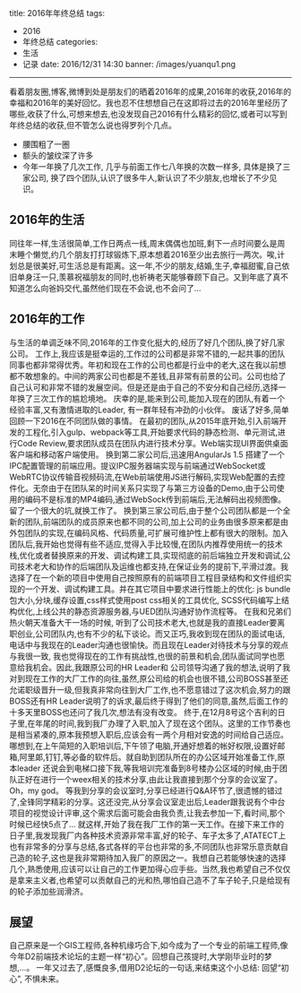 title: 2016年年终总结
tags: 
- 2016
- 年终总结 
categories:
- 生活
- 记录
date: 2016/12/31 14:30
banner: /images/yuanqu1.png
---
看着朋友圈,博客,微博到处是朋友们的晒着2016年的成果,2016年的收获,2016年的幸福和2016年的美好回忆。我也忍不住想想自己在这即将过去的2016年里经历了哪些,收获了什么,可想来想去,也没发现自己2016有什么精彩的回忆,或者可以写到年终总结的收获,但不管怎么说也得罗列个几点。
* 腰围粗了一圈
* 额头的皱纹深了许多
* 今年一年换了几次工作, 几乎与前面工作七八年换的次数一样多, 具体是换了三家公司, 换了四个团队,认识了很多牛人,新认识了不少朋友,也增长了不少见识。

<!-- more -->

## 2016年的生活
同往年一样,生活很简单,工作日两点一线,周末偶偶也加班,剩下一点时间要么是周末睡个懒觉,约几个朋友打打球锻炼下,原本想着2016至少出去旅行一两次。唉,计划总是很美好,可生活总是有距离。这一年,不少的朋友,结婚,生子,幸福甜蜜,自己依旧单身汪一只,羡慕祝福朋友的同时,也祈祷老天能够眷顾下自己。又到年底了真不知道怎么向爸妈交代,虽然他们现在不会说,也不会问了...

## 2016年的工作
与生活的单调乏味不同,2016年的工作变化挺大的,经历了好几个团队,换了好几家公司。
工作上,我应该是挺幸运的,工作过的公司都是非常不错的,一起共事的团队同事也都非常得优秀。年初和现在工作的公司也都是行业中的老大,这在我以前想都不敢想象的。中间的两家公司也都是不差钱,且非常有前景的公司。公司也给了自己认可和非常不错的发展空间。但是还是由于自己的不安分和自己经历,选择一年换了三次工作的尴尬境地。
庆幸的是,能来到公司,能加入现在的团队,有着一个经验丰富,又有激情进取的Leader, 有一群年轻有冲劲的小伙伴。
废话了好多,简单回顾一下2016在不同团队做的事情。
在最初的团队,从2015年底开始,引入前端开发的工程化,引入gulp、webpack等工具,开始要求代码的静态检测、单元测试,进行Code Review,要求团队成员在团队内进行技术分享。Web端实现UI界面供桌面客户端和移动客户端使用。
换到第二家公司后,迅速用AngularJs 1.5 搭建了一个IPC配置管理的前端应用。提议IPC服务器端实现与前端通过WebSocket或WebRTC协议传输音视频码流,在Web前端使用JS进行解码,实现Web配置的去控件化。无奈由于在团队呆的时间关系只实现了与第三方设备的Demo,由于公司使用的编码不是标准的MP4编码,通过WebSock传到前端后,无法解码出视频图像。留了一个很大的坑,就换工作了。
换到第三家公司后,由于整个公司团队都是一个全新的团队,前端团队的成员原来也都不同的公司,加上公司的业务由很多原来都是由外包团队的实现,在编码风格、代码质量,可扩展可维护性上都有很大的限制。加入团队后,我开始也觉得有些不适应,觉得入手比较慢,在团队内推荐使用统一的技术栈,优化或者替换原来的开发、调试构建工具,实现彻底的前后端独立开发和调试,公司技术老大和协作的后端团队及运维也都支持,在保证业务的提前下,平滑过渡。我选择了在一个新的项目中使用自己按照原有的前端项目工程目录结构和文件组织实现的一个开发、调试构建工具。并在其它项目中要求进行性能上的优化: js bundle包大小,分块,缓存设置,css样式使用post css相关的工具优化, SCSS代码编写上结构优化,上线公共的静态资源服务器,与UED团队沟通好协作流程等。
在我和兄弟们热火朝天准备大干一场的时候, 听到了公司技术老大,也就是我的直接Leader要离职创业,公司团队内,也有不少的私下谈论。而又正巧,我收到现在团队的面试电话, 电话中与我现在的Leader沟通也很愉快。而且现在Leader对待技术与分享的观点与我很一致, 我也觉得现在的工作有挑战性,也很的前景和机会,团队面试同学也愿意给我机会。因此,我跟原公司的HR Leader和 公司领导沟通了我的想法,说明了我对到现在工作的大厂工作的向往,虽然,原公司给的机会也很不错,公司BOSS甚至还允诺职级晋升一级,但我真非常向往到大厂工作,也不愿意错过了这次机会,努力的跟BOSS还有HR Leader说明了的诉求,最后终于得到了他们的同意,虽然,后面工作的十多天里BOSS也还问了我几次,想法有没有改变。
终于,在12月8号这个吉利的日子里,在年尾的时间,我到我厂办理了入职,加入了现在这个团队。这里的工作节奏也是相当紧凑的,原本我预想入职后,应该会有一两个月相对安逸的时间给自己适应。哪想到,在上午简短的入职培训后,下午领了电脑,开通好想着的帐好权限,设置好邮箱,阿里郞,钉钉,等必备的软件后。就自助到团队所在的办公区域开始准备工作,原本leader 还说会到电梯口接下我,等我培训完准备到8号楼办公区域的时候,由于团队正好在进行一个weex相关的技术分享,由此让我直接到那个分享的会议室了。Oh，my god。 等我到分享的会议室时,分享已经进行Q&A环节了,很遗憾的错过了,全锋同学精彩的分享。这还没完,从分享会议室走出后,Leader跟我说有个中台项目的视觉设计评审,这个需求后面可能会由我负责,让我去参加一下,看时间,那个时候已经快5点了... 
就这样,开始了我在我厂工作的第一天工作。在接下来工作的日子里,我发现我厂内各种技术资源非常丰富,好的轮子、车子太多了,ATATECT上也有非常多的分享与总结,各式各样的平台也非常的多,不同团队也非常乐意贡献自己造的轮子,这也是我非常期待加入我厂的原因之一。我想自己若能够快速的选择几个,熟悉使用,应该可以让自己的工作更加得心应手些。当然,我也希望自己不仅仅是拿来主义者,也希望可以贡献自己的光和热,哪怕自己造不了车子轮子,只是给现有的轮子添加些润滑济。

## 展望
自己原来是一个GIS工程师,各种机缘巧合下,如今成为了一个专业的前端工程师,像今年D2前端技术论坛的主题一样“初心”。回想自己孩提时,大学刚毕业时的梦想,...。
一年又过去了,感慨良多,借用D2论坛的一句话,来结束这个小总结: 回望“初心”, 不惧未来。